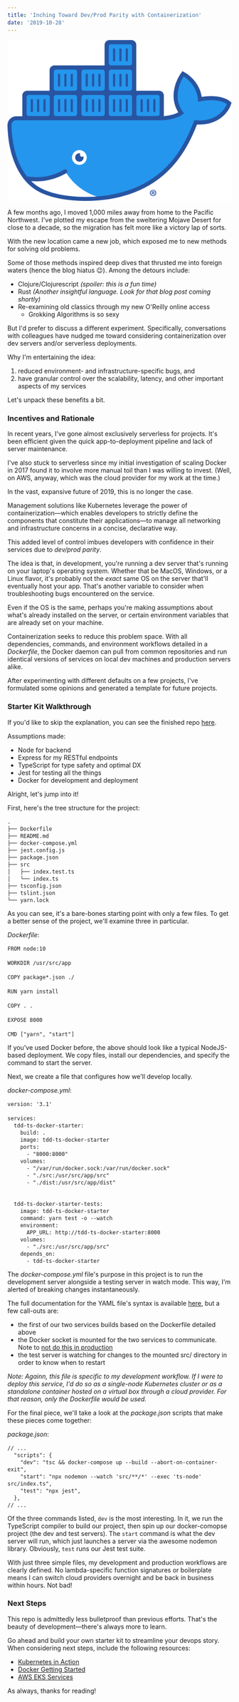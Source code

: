 ```yaml
---
title: 'Inching Toward Dev/Prod Parity with Containerization'
date: '2019-10-28'
---
```


<div id="img-container">
<img id="docker-img" src="./images/docker-logo.png">
</div>

A few months ago, I moved 1,000 miles away from home to the Pacific Northwest. I've plotted my escape from the sweltering Mojave Desert for close to a decade, so the migration has felt more like a victory lap of sorts.

With the new location came a new job, which exposed me to new methods for solving old problems. 

Some of those methods inspired deep dives that thrusted me into foreign waters (hence the blog hiatus 😉). Among the detours include:

- Clojure/Clojurescript _(spoiler: this is a fun time)_
- Rust _(Another insightful language. Look for that blog post coming shortly)_
- Re-examining old classics through my new O'Reilly online access
  - Grokking Algorithms is so sexy

But I'd prefer to discuss a different experiment. Specifically, conversations with colleagues have nudged me toward considering containerization over dev servers and/or serverless deployments.

Why I'm entertaining the idea: 
1. reduced environment- and infrastructure-specific bugs, and 
2. have granular control over the scalability, latency, and other important aspects of my services

Let's unpack these benefits a bit. 

### Incentives and Rationale

In recent years, I've gone almost exclusively serverless for projects. It's been efficient given the quick app-to-deployment pipeline and lack of server maintenance.

I've also stuck to serverless since my initial investigation of scaling Docker in 2017 found it to involve more manual toil than I was willing to invest. (Well, on AWS, anyway, which was the cloud provider for my work at the time.) 

In the vast, expansive future of 2019, this is no longer the case. 

Management solutions like Kubernetes leverage the power of containerization—which enables developers to strictly define the components that constitute their applications—to manage all networking and infrastructure concerns in a concise, declarative way. 

This added level of control imbues developers with confidence in their services due to _dev/prod parity_.

The idea is that, in development, you're running a dev server that's running on your laptop's operating system. Whether that be MacOS, Windows, or a Linux flavor, it's probably not the _exact_ same OS on the server that'll eventually host your app. That's another variable to consider when troubleshooting bugs encountered on the service. 

Even if the OS is the same, perhaps you're making assumptions about what's already installed on the server, or certain environment variables that are already set on your machine.

Containerization seeks to reduce this problem space. With all dependencies, commands, and environment workflows detailed in a _Dockerfile_, the Docker daemon can pull from common repositories and run identical versions of services on local dev machines and production servers alike. 

After experimenting with different defaults on a few projects, I've formulated some opinions and generated a template for future projects.

### Starter Kit Walkthrough

If you'd like to skip the explanation, you can see the finished repo <a href="https://github.com/alephnode/tdd-ts-docker-starter" target="_blank">here</a>. 

Assumptions made:

- Node for backend
- Express for my RESTful endpoints
- TypeScript for type safety and optimal DX
- Jest for testing all the things 
- Docker for development and deployment

Alright, let's jump into it!

First, here's the tree structure for the project:

```
.
├── Dockerfile
├── README.md
├── docker-compose.yml
├── jest.config.js
├── package.json
├── src
│   ├── index.test.ts
│   └── index.ts
├── tsconfig.json
├── tslint.json
└── yarn.lock
```

As you can see, it's a bare-bones starting point with only a few files. To get a better sense of the project, we'll examine three in particular. 

_Dockerfile_:

```
FROM node:10

WORKDIR /usr/src/app

COPY package*.json ./

RUN yarn install

COPY . .

EXPOSE 8000

CMD ["yarn", "start"]
```

If you've used Docker before, the above should look like a typical NodeJS-based deployment. We copy files, install our dependencies, and specify the command to start the server. 

Next, we create a file that configures how we'll develop locally.

_docker-compose.yml_:

```
version: '3.1'

services:
  tdd-ts-docker-starter:
    build: .
    image: tdd-ts-docker-starter
    ports:
      - "8000:8000"
    volumes:
      - "/var/run/docker.sock:/var/run/docker.sock"
      - "./src:/usr/src/app/src"
      - "./dist:/usr/src/app/dist"


  tdd-ts-docker-starter-tests:
    image: tdd-ts-docker-starter
    command: yarn test -o --watch
    environment:
      APP_URL: http://tdd-ts-docker-starter:8000
    volumes:
      - "./src:/usr/src/app/src"
    depends_on:
      - tdd-ts-docker-starter
```

The _docker-compose.yml_ file's purpose in this project is to run the development server alongside a testing server in watch mode. This way, I'm alerted of breaking changes instantaneously. 

The full documentation for the YAML file's syntax is available <a href="https://docs.docker.com/compose/compose-file/" target="_blank">here</a>, but a few call-outs are:

- the first of our two services builds based on the Dockerfile detailed above
- the Docker socket is mounted for the two services to communicate. Note to <a href="https://stackoverflow.com/questions/40844197/what-is-the-docker-security-risk-of-var-run-docker-sock" target="_blank">not do this in production</a>
- the test server is watching for changes to the mounted src/ directory in order to know when to restart

_Note: Againn, this file is specific to my development workflow. If I were to deploy this service, I'd do so as a single-node Kubernetes cluster or as a standalone container hosted on a virtual box through a cloud provider. For that reason, only the Dockerfile would be used._

For the final piece, we'll take a look at the _package.json_ scripts that make these pieces come together:

_package.json_:

```
// ...
  "scripts": {
    "dev": "tsc && docker-compose up --build --abort-on-container-exit",
    "start": "npx nodemon --watch 'src/**/*' --exec 'ts-node' src/index.ts",
    "test": "npx jest",
  },
// ...
```

Of the three commands listed, `dev` is the most interesting. In it, we run the TypeScript compiler to build our project, then spin up our docker-comopse project (the dev and test servers). The `start` command is what the dev server will run, which just launches a server via the awesome nodemon library. Obviously, `test` runs our Jest test suite.

With just three simple files, my development and production workflows are clearly defined. No lambda-specific function signatures or boilerplate means I can switch cloud providers overnight and be back in business within hours. Not bad!

### Next Steps

This repo is admittedly less bulletproof than previous efforts. That's the beauty of development—there's always more to learn. 

Go ahead and build your own starter kit to streamline your devops story. When considering next steps, include the following resources:

- <a href="https://learning.oreilly.com/library/view/kubernetes-in-action/9781617293726/" target="_blank">Kubernetes in Action</a>
- <a href="https://docs.docker.com/get-started/" target="_blank">Docker Getting Started</a>
- <a href="https://aws.amazon.com/eks/" target="_blank">AWS EKS Services</a>

As always, thanks for reading!